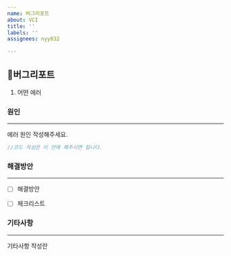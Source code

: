 ```yaml
---
name: 버그리포트
about: VCI
title: ''
labels: ''
assignees: nyy032

---
```


🐞버그리포트
---
1. 어떤 에러


### 원인
---
에러 원인 작성해주세요.
```javascript
//코드 작성은 이 안에 해주시면 됩니다.
```


### 해결방안
---
- [ ]  해결방안 
- [ ]  체크리스트


### 기타사항
---
기타사항 작성란
